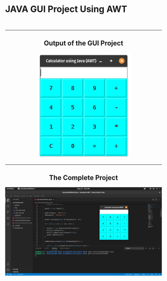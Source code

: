 <h1>
JAVA GUI Project Using AWT
</h1>

<br>

<hr>
<h2 align="center"> Output of the GUI Project </h2>

<div align="center">

![SS of GUI](https://github.com/FahimFBA/Calculator-AWT/blob/main/img/GUI_Main.png?raw=yes)

</div>

<hr>
<h2 align="center"> The Complete Project </h2>

![SS From Pop! OS](https://github.com/FahimFBA/Calculator-AWT/blob/main/img/pop_OS.png?raw=yes)

